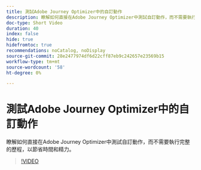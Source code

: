 ```yaml
---
title: 測試Adobe Journey Optimizer中的自訂動作
description: 瞭解如何直接在Adobe Journey Optimizer中測試自訂動作，而不需要執行完整的歷程，以節省時間和精力。
doc-type: Short Video
duration: 40
index: false
hide: true
hidefromtoc: true
recommendations: noCatalog, noDisplay
source-git-commit: 28e2477974df6d22cff87eb9c242657e23569b15
workflow-type: tm+mt
source-wordcount: '58'
ht-degree: 0%

---
```



# 測試Adobe Journey Optimizer中的自訂動作

瞭解如何直接在Adobe Journey Optimizer中測試自訂動作，而不需要執行完整的歷程，以節省時間和精力。

<!-- 62_S522_3442522_39_testing-custom-actions-in-adobe-journey-optimizer -->
>[!VIDEO](https://video.tv.adobe.com/v/3458211/?learn=on&enablevpops=true)
